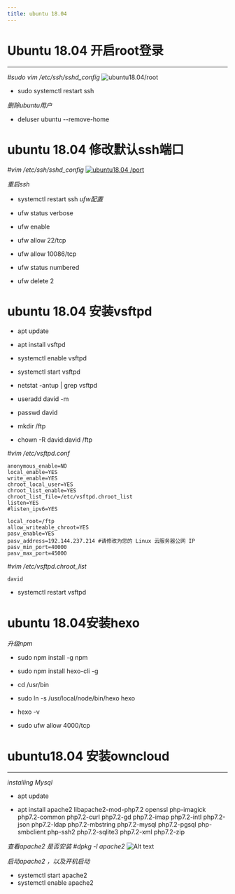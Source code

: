 ```yaml
---
title: ubuntu 18.04
---
```


# Ubuntu 18.04 开启root登录
---
*#sudo vim /etc/ssh/sshd_config*
![ubuntu18.04/root](http://101.201.197.193/images/2020/12/25/-2020-12-25-10.48.16.png)
- sudo systemctl restart ssh

*删除ubuntu用户*
- deluser ubuntu --remove-home


# ubuntu 18.04 修改默认ssh端口
*#vim /etc/ssh/sshd_config*
[![ubuntu18.04 /port](http://101.201.197.193/images/2020/12/25/-2020-12-25-10.51.50.png)](http://101.201.197.193/image/GTS)

*重启ssh*
- systemctl restart ssh
*ufw配置*

- ufw status verbose
- ufw enable
- ufw allow 22/tcp
- ufw allow 10086/tcp
- ufw status numbered
- ufw delete 2

# ubuntu 18.04 安装vsftpd

- apt update
- apt install vsftpd
- systemctl enable vsftpd
- systemctl start vsftpd
- netstat -antup | grep vsftpd

- useradd david -m
- passwd david

- mkdir /ftp
- chown -R david:david /ftp

*#vim /etc/vsftpd.conf*
```
anonymous_enable=NO
local_enable=YES
write_enable=YES
chroot_local_user=YES
chroot_list_enable=YES
chroot_list_file=/etc/vsftpd.chroot_list
listen=YES
#listen_ipv6=YES

local_root=/ftp
allow_writeable_chroot=YES
pasv_enable=YES
pasv_address=192.144.237.214 #请修改为您的 Linux 云服务器公网 IP
pasv_min_port=40000
pasv_max_port=45000
```

*#vim /etc/vsftpd.chroot_list*
```
david
```

- systemctl restart vsftpd


# ubuntu 18.04安装hexo

*升级npm*

- sudo npm install -g npm
- sudo npm install hexo-cli -g
- cd /usr/bin
- sudo ln -s /usr/local/node/bin/hexo hexo
- hexo -v

- sudo ufw allow 4000/tcp

# ubuntu18.04 安装owncloud
---
*installing Mysql*

- apt update

- apt install apache2 libapache2-mod-php7.2 openssl php-imagick php7.2-common php7.2-curl php7.2-gd php7.2-imap php7.2-intl php7.2-json php7.2-ldap php7.2-mbstring php7.2-mysql php7.2-pgsql php-smbclient php-ssh2 php7.2-sqlite3 php7.2-xml php7.2-zip

*查看apache2 是否安装*
*#dpkg -l apache2*
![Alt text](http://101.201.197.193/images/2020/12/23/-2020-12-23-9.07.40.png)

*启动apache2 ，以及开机启动*

- systemctl start apache2
- systemctl enable apache2

